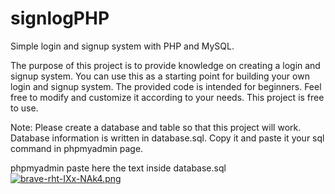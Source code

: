 # signlogPHP
Simple login and signup system with PHP and MySQL.

The purpose of this project is to provide knowledge on creating a login and signup system. You can use this as a starting point for building your own login and signup system. The provided code is intended for beginners. Feel free to modify and customize it according to your needs. This project is free to use.

Note: Please create a database and table so that this project will work. Database information is written in database.sql. Copy it and paste it your sql command in phpmyadmin page.




phpmyadmin paste here the text inside database.sql
<br>
[![brave-rht-IXx-NAk4.png](https://i.postimg.cc/d35m1nhs/brave-rht-IXx-NAk4.png)](https://postimg.cc/zHRR2Cw6)

